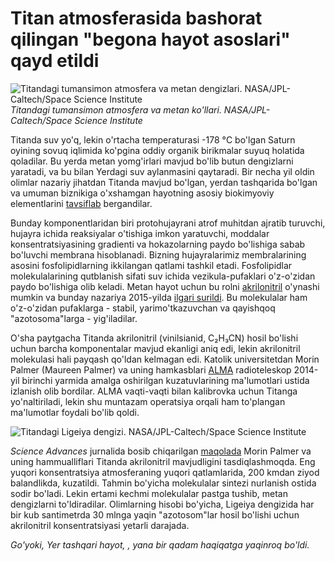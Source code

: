 # Titan atmosferasida bashorat qilingan "begona hayot asoslari" qayd etildi

![Titandagi tumansimon atmosfera va metan dengizlari. NASA/JPL-Caltech/Space Science Institute](https://saturn.jpl.nasa.gov/system/resources/detail_files/5945_IMG004945.jpg)
*Titandagi tumansimon atmosfera va metan ko'llari.
NASA/JPL-Caltech/Space Science Institute*

Titanda suv yo'q, lekin o'rtacha temperaturasi -178 °С bo'lgan Saturn oyining sovuq iqlimida ko'pgina oddiy organik birikmalar suyuq holatida qoladilar. Bu yerda metan yomg'irlari mavjud bo'lib butun dengizlarni yaratadi, va bu bilan Yerdagi suv aylanmasini qaytaradi. Bir necha yil oldin olimlar nazariy jihatdan Titanda mavjud bo'lgan, yerdan tashqarida bo'lgan va umuman biznikiga o'xshamgan hayotning asosiy biokimyoviy elementlarini [tavsiflab](http://advances.sciencemag.org/content/1/1/e1400067) bergandilar.

Bunday komponentlaridan biri protohujayrani atrof muhitdan ajratib turuvchi, hujayra ichida reaksiyalar o'tishiga imkon yaratuvchi, moddalar konsentratsiyasining gradienti va hokazolarning paydo bo'lishiga sabab bo'luvchi membrana hisoblanadi. Bizning hujayralarimiz membralarining asosini fosfolipidlarning ikkilangan qatlami tashkil etadi. Fosfolipidlar molekulalarining qutblanish sifati suv ichida vezikula-pufaklari  o'z-o'zidan paydo bo'lishiga olib keladi. Metan hayot uchun bu rolni [akrilonitril](https://uz.wikipedia.org/wiki/Akrilonitril) o'ynashi mumkin va bunday nazariya 2015-yilda [ilgari surildi](http://advances.sciencemag.org/content/1/1/e1400067). Bu molekulalar ham o'z-o'zidan pufaklarga - stabil, yarimo'tkazuvchan va qayishqoq "azotosoma"larga - yig'iladilar.

O'sha paytgacha Titanda akrilonitril (vinilsianid, C₂H₃CN) hosil bo'lishi uchun barcha komponentalar mavjud ekanligi aniq edi, lekin akrilonitril molekulasi hali payqash qo'ldan kelmagan edi. Katolik universitetdan Morin Palmer (Maureen Palmer) va uning hamkasblari [ALMA](http://www.almaobservatory.org/en/home/) radioteleskop 2014-yil birinchi yarmida amalga oshirilgan kuzatuvlarining ma'lumotlari ustida izlanish olib bordilar. ALMA vaqti-vaqti bilan kalibrovka uchun Titanga yo'naltiriladi, lekin shu muntazam operatsiya orqali ham to'plangan ma'lumotlar foydali bo'lib qoldi.

![Titandagi Ligeiya dengizi. NASA/JPL-Caltech/Space Science Institute](https://photojournal.jpl.nasa.gov/jpegMod/PIA17031_modest.jpg)

_Science Advances_ jurnalida bosib chiqarilgan [maqolada](http://advances.sciencemag.org/content/3/7/e1700022) Morin Palmer va uning hammualliflari Titanda akrilonitril mavjudligini tasdiqlashmoqda. Eng yuqori konsentratsiya atmosferaning yuqori qatlamlarida, 200 kmdan ziyod balandlikda, kuzatildi. Tahmin bo'yicha molekulalar sintezi nurlanish ostida sodir bo'ladi. Lekin ertami kechmi molekulalar pastga tushib, metan dengizlarni to'ldiradilar. Olimlarning hisobi bo'yicha, Ligeiya dengizida har bir kub santimetrda 30 mlnga yaqin "azotosom"lar hosil bo'lishi uchun akrilonitril konsentratsiyasi yetarli darajada. 

_Go'yoki, Yer tashqari hayot, , yana bir qadam haqiqatga yaqinroq bo'ldi._

